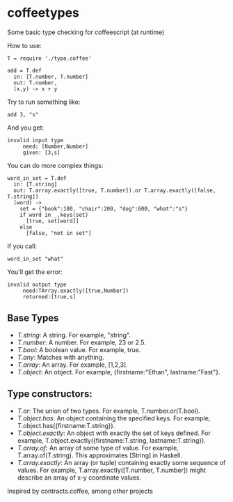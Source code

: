 coffeetypes
===========

Some basic type checking for coffeescript (at runtime)

How to use:

    T = require './type.coffee'

    add = T.def
      in: [T.number, T.number]
      out: T.number,
      (x,y) -> x + y

Try to run something like:

    add 3, "s"

And you get:

    invalid input type
	     need: [Number,Number]
	     given: [3,s]

You can do more complex things:

    word_in_set = T.def
      in: [T.string]
      out: T.array.exactly([true, T.number]).or T.array.exactly([false, T.string])
      (word) ->
        set = {"book":100, "chair":200, "dog":600, "what":"s"}
        if word in _.keys(set)
          [true, set[word]]
        else
          [false, "not in set"]

If you call:

    word_in_set "what"

You'll get the error:

    invalid output type
	     need:TArray.exactly([true,Number])
	     returned:[true,s]

Base Types
----------

* *T.string*: A string. For example, "string".
* *T.number*: A number. For example, 23 or 2.5.
* *T.bool*: A boolean value. For example, true.
* *T.any*: Matches with anything.
* *T.array*: An array. For example, [1,2,3].
* *T.object*: An object. For example, {firstname:"Ethan", lastname:"Fast"}.

Type constructors:
------------------

* *T.or*: The union of two types. For example, T.number.or(T.bool).
* *T.object.has*: An object containing the specified keys. For example, T.object.has({firstname:T.string}).
* *T.object.exactly*: An object with exactly the set of keys defined. For example, T.object.exactly({firstname:T.string, lastname:T.string}).
* *T.array.of*: An array of some type of value. For example, T.array.of(T.string). This approximates [String] in Haskell.
* *T.array.exactly*: An array (or tuple) containing exactly some sequence of values. For example, T.array.exactly([T.number, T.number]) might describe an array of x-y coordinate values.


Inspired by contracts.coffee, among other projects
